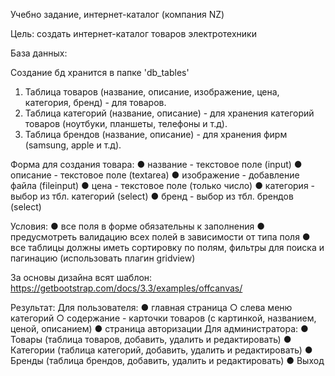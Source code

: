 Учебно задание, интернет-каталог (компания NZ)

Цель: создать интернет-каталог товаров электротехники

База данных:

Создание бд хранится в папке 'db_tables'

1. Таблица товаров (название, описание, изображение, цена, категория, бренд) - для товаров.
2. Таблица категорий (название, описание) - для хранения категорий товаров (ноутбуки, планшеты, телефоны и т.д).
3. Таблица брендов (название, описание) - для хранения фирм (samsung, apple и т.д).

Форма для создания товара:
●  название - текстовое поле (input)
●  описание - текстовое поле (textarea)
●  изображение - добавление файла (fileinput)
●  цена - текстовое поле (только число)
●  категория - выбор из тбл. категорий (select)
●  бренд - выбор из тбл. брендов (select)

Условия:
●  все поля в форме обязательны к заполнения
●  предусмотреть валидацию всех полей в зависимости от типа поля
●  все таблицы должны иметь сортировку по полям, фильтры для поиска и пагинацию (использовать плагин gridview)

За основы дизайна всят шаблон: https://getbootstrap.com/docs/3.3/examples/offcanvas/

Результат:
Для пользователя:
●  главная страница
○  слева меню категорий
○  содержание - карточки товаров (с картинкой, названием, ценой, описанием)
●  страница авторизации
Для администратора:
●  Товары (таблица товаров, добавить, удалить и редактировать)
●  Категории (таблица категорий, добавить, удалить и редактировать)
●  Бренды (таблица брендов, добавить, удалить и редактировать)
●  Выход